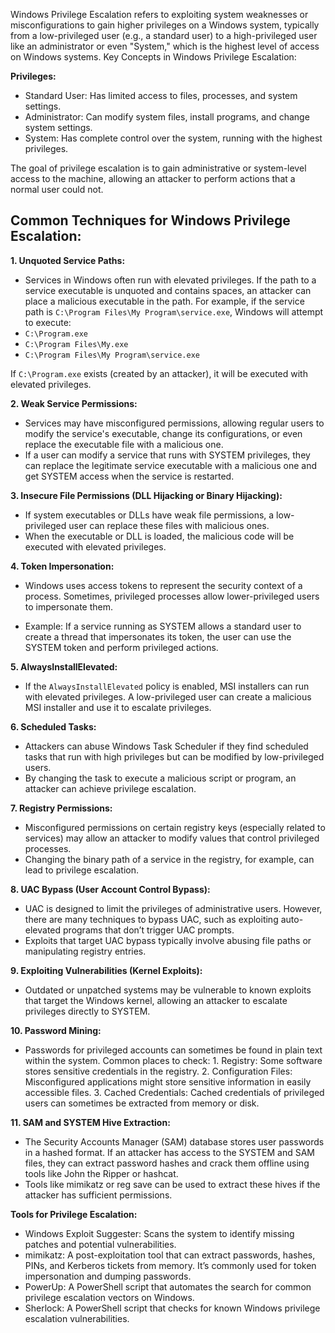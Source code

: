 Windows Privilege Escalation refers to exploiting system weaknesses or misconfigurations to gain higher privileges on a Windows system, typically from a low-privileged user (e.g., a standard user) to a high-privileged user like an administrator or even "System," which is the highest level of access on Windows systems.
Key Concepts in Windows Privilege Escalation:

**Privileges:**
* Standard User: Has limited access to files, processes, and system settings.
* Administrator: Can modify system files, install programs, and change system settings.
* System: Has complete control over the system, running with the highest privileges.

The goal of privilege escalation is to gain administrative or system-level access to the machine, allowing an attacker to perform actions that a normal user could not.






**Common Techniques for Windows Privilege Escalation:**
---
**1. Unquoted Service Paths:**

* Services in Windows often run with elevated privileges. If the path to a service executable is unquoted and contains spaces, an attacker can place a malicious executable in the path.
For example, if the service path is ```C:\Program Files\My Program\service.exe```, Windows will attempt to execute:
* ```C:\Program.exe```
* `C:\Program Files\My.exe`
* `C:\Program Files\My Program\service.exe`
  
If `C:\Program.exe` exists (created by an attacker), it will be executed with elevated privileges.

**2. Weak Service Permissions:**

* Services may have misconfigured permissions, allowing regular users to modify the service's executable, change its configurations, or even replace the executable file with a malicious one.
* If a user can modify a service that runs with SYSTEM privileges, they can replace the legitimate service executable with a malicious one and get SYSTEM access when the service is restarted.

**3. Insecure File Permissions (DLL Hijacking or Binary Hijacking):**

* If system executables or DLLs have weak file permissions, a low-privileged user can replace these files with malicious ones.
* When the executable or DLL is loaded, the malicious code will be executed with elevated privileges.

**4. Token Impersonation:**

* Windows uses access tokens to represent the security context of a process. Sometimes, privileged processes allow lower-privileged users to impersonate them.
  
* Example: If a service running as SYSTEM allows a standard user to create a thread that impersonates its token, the user can use the SYSTEM token and perform privileged actions.

**5. AlwaysInstallElevated:**

* If the `AlwaysInstallElevated` policy is enabled, MSI installers can run with elevated privileges. A low-privileged user can create a malicious MSI installer and use it to escalate privileges.

**6. Scheduled Tasks:**

* Attackers can abuse Windows Task Scheduler if they find scheduled tasks that run with high privileges but can be modified by low-privileged users.
* By changing the task to execute a malicious script or program, an attacker can achieve privilege escalation.

**7. Registry Permissions:**

* Misconfigured permissions on certain registry keys (especially related to services) may allow an attacker to modify values that control privileged processes.
* Changing the binary path of a service in the registry, for example, can lead to privilege escalation.

**8. UAC Bypass (User Account Control Bypass):**

* UAC is designed to limit the privileges of administrative users. However, there are many techniques to bypass UAC, such as exploiting auto-elevated programs that don’t trigger UAC prompts.
* Exploits that target UAC bypass typically involve abusing file paths or manipulating registry entries.

**9. Exploiting Vulnerabilities (Kernel Exploits):**

* Outdated or unpatched systems may be vulnerable to known exploits that target the Windows kernel, allowing an attacker to escalate privileges directly to SYSTEM.

**10. Password Mining:**

* Passwords for privileged accounts can sometimes be found in plain text within the system. Common places to check:
        1. Registry: Some software stores sensitive credentials in the registry.
        2. Configuration Files: Misconfigured applications might store sensitive information in easily accessible files.
        3. Cached Credentials: Cached credentials of privileged users can sometimes be extracted from memory or disk.

**11. SAM and SYSTEM Hive Extraction:**

* The Security Accounts Manager (SAM) database stores user passwords in a hashed format. If an attacker has access to the SYSTEM and SAM files, they can extract password hashes and crack them offline using tools like John the Ripper or hashcat.
* Tools like mimikatz or reg save can be used to extract these hives if the attacker has sufficient permissions.

**Tools for Privilege Escalation:**

* Windows Exploit Suggester: Scans the system to identify missing patches and potential vulnerabilities.
* mimikatz: A post-exploitation tool that can extract passwords, hashes, PINs, and Kerberos tickets from memory. It’s commonly used for token impersonation and dumping passwords.
* PowerUp: A PowerShell script that automates the search for common privilege escalation vectors on Windows.
* Sherlock: A PowerShell script that checks for known Windows privilege escalation vulnerabilities.




  
